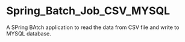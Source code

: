# Spring_Batch_Job_CSV_MYSQL
A SPring BAtch application to read the data from CSV file and write to MYSQL database.
